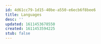 ```yaml
---
id: 4d61cc79-1d15-40be-a550-e6ecb6f8bee6
title: Languages
desc: ''
updated: 1611453678550
created: 1611453594225
stub: false
---
```


